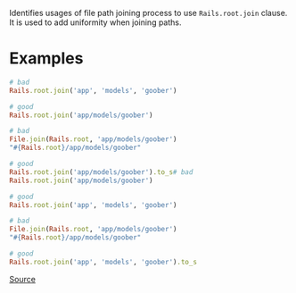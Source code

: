 
Identifies usages of file path joining process to use `Rails.root.join` clause.
It is used to add uniformity when joining paths.

# Examples

```ruby
# bad
Rails.root.join('app', 'models', 'goober')

# good
Rails.root.join('app/models/goober')

# bad
File.join(Rails.root, 'app/models/goober')
"#{Rails.root}/app/models/goober"

# good
Rails.root.join('app/models/goober').to_s# bad
Rails.root.join('app/models/goober')

# good
Rails.root.join('app', 'models', 'goober')

# bad
File.join(Rails.root, 'app/models/goober')
"#{Rails.root}/app/models/goober"

# good
Rails.root.join('app', 'models', 'goober').to_s
```

[Source](http://www.rubydoc.info/gems/rubocop/RuboCop/Cop/Rails/FilePath)